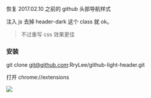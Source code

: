 恢复 2017.02.10 之前的 github 头部导航样式

注入 js 去掉 header-dark 这个 class 就 ok。

> 不过重写 css 效果更佳

### 安装

git clone git@github.com:RryLee/github-light-header.git

打开 chrome://extensions

![](./doc/img.png)
